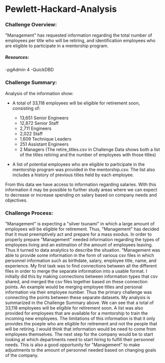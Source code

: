 # Pewlett-Hackard-Analysis

### Challenge Overview:
"Management" has requested information regarding the total number of employees per title who will be retiring, and identification employees who are eligible to participate in a mentorship program.

##### Resources:
  -pgAdmin 4
  -QuickDBD

### Challenge Summary:
Analysis of the information show:
  - A total of 33,118 employees will be eligible for retirement soon, consisting of:
    - 13,651 Senior Engineers
    - 12,872 Senior Staff
    - 2,711 Engineers
    - 2,022 Staff
    - 1,609 Technique Leaders
    - 251 Assistant Engineers
    - 2 Managers
 (The retire_titles.csv in Challenge Data shows both a list of the titles retiring and the number of employees with those titles)
 
 - A list of potential employees who are eligible to participate in the mentorship program was provided in the mentorship.csv. The list also includes a history of previous titles held by each employee.
 
 From this data we have access to information regarding salaries. With this information it may be possible to further study areas where we can expect to decrease or increase spending on salary based on company needs and objectives.
 
 ### Challenge Process: 
 
  "Management" is expecting a "silver tsunami" in which a large amount of employees will be eligible for retirement. Thus, "Management" has decided that it must preemptively act and prepare for a mass exodus. In order to properly prepare "Management" needed information regarding the types of employees living and an estimation of the amount of employees leaving. Thus it turned to data analytics to describe the situation.
  "Management was able to provide some information in the form of various csv files in which personnel information such as birthdate, salary, employee title, name, and experience. My first task was to find connections between all the different files in order to merge the separate information into a usable format. I initially did this by making connections between information types that csv
shared, and merged the csv files together based on these connection points. An example would be merging employee titles and personal information via their employee number. Thus the primary challenge was connecting the points between these separate datasets. 
   My analysis is summarized in the Challenge Summary above. We can see that a total of 33,118 employees will be eligible for retirement soon. A list was also provided for employees that are available for a mentorship to train the incoming new employees. The limitations of this information is that it only provides the poeple who are eligible for reitrement and not the people that will be retiring. I would think that information would be need to come from employees themselves. The next step for the company would be to start looking at which departments need to start hiring to fulfill their personnel needs. This is also a good opportunity for "Management" to make adjustments to the amount of personnel needed based on changing goals of the company.
